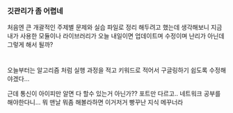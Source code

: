 ### 깃관리가 좀 어렵네
처음엔
큰 개괄적인 주제별 문제와 실습 파일로 정리 해두려고 했는데
생각해보니
지금 내가 사용한 모듈이나 라이브러리가 오늘 내일이면
업데이트며 수정이며 난리가 아닌데 그렇게 해서 될까?  
#
오늘부터는 알고리즘 처럼 실행 과정을 적고
키워드로 적어서 구글링하기 쉽도록 수정해야겠다...

근데 통신이 아이피만 알면 다 할수 있는거 아닌가??
포트만 다르고..
네트워크 공부를 해야한다니... 뭐 맨날 뭐좀 해볼라하면 이거저거 빵꾸난 지식 메꾸너라 
